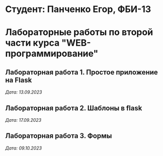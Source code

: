 # Студент: Панченко Егор, ФБИ-13

# Лабораторные работы по второй части курса "WEB-программирование"

## Лабораторная работа 1. Простое приложение на Flask

*Дата: 13.09.2023*

## Лабораторная работа 2. Шаблоны в flask

*Дата: 17.09.2023*

## Лабораторная работа 3. Формы

*Дата: 09.10.2023*
